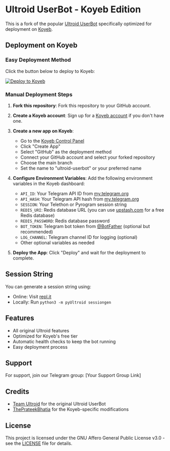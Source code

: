 # Ultroid UserBot - Koyeb Edition

This is a fork of the popular [Ultroid UserBot](https://github.com/TeamUltroid/Ultroid) specifically optimized for deployment on [Koyeb](https://www.koyeb.com/).

## Deployment on Koyeb

### Easy Deployment Method
Click the button below to deploy to Koyeb:

[![Deploy to Koyeb](https://www.koyeb.com/static/images/deploy/button.svg)](https://app.koyeb.com/deploy?type=git&repository=github.com/ThePrateekBhatia/Ultroid&branch=main&name=ultroid-userbot)

### Manual Deployment Steps

1. **Fork this repository**:
   Fork this repository to your GitHub account.

2. **Create a Koyeb account**:
   Sign up for a [Koyeb account](https://app.koyeb.com/auth/signup) if you don't have one.

3. **Create a new app on Koyeb**:
   - Go to the [Koyeb Control Panel](https://app.koyeb.com/)
   - Click "Create App"
   - Select "GitHub" as the deployment method
   - Connect your GitHub account and select your forked repository
   - Choose the main branch
   - Set the name to "ultroid-userbot" or your preferred name

4. **Configure Environment Variables**:
   Add the following environment variables in the Koyeb dashboard:

   - `API_ID`: Your Telegram API ID from [my.telegram.org](https://my.telegram.org)
   - `API_HASH`: Your Telegram API hash from [my.telegram.org](https://my.telegram.org)
   - `SESSION`: Your Telethon or Pyrogram session string
   - `REDIS_URI`: Redis database URL (you can use [upstash.com](https://upstash.com/) for a free Redis database)
   - `REDIS_PASSWORD`: Redis database password
   - `BOT_TOKEN`: Telegram bot token from [@BotFather](https://t.me/BotFather) (optional but recommended)
   - `LOG_CHANNEL`: Telegram channel ID for logging (optional)
   - Other optional variables as needed

5. **Deploy the App**:
   Click "Deploy" and wait for the deployment to complete.

## Session String

You can generate a session string using:
- Online: Visit [repl.it](https://replit.com/@TeamUltroid/UltroidStringSession)
- Locally: Run `python3 -m pyUltroid sessiongen`

## Features

- All original Ultroid features
- Optimized for Koyeb's free tier
- Automatic health checks to keep the bot running
- Easy deployment process

## Support

For support, join our Telegram group: [Your Support Group Link]

## Credits

- [Team Ultroid](https://github.com/TeamUltroid) for the original Ultroid UserBot
- [ThePrateekBhatia](https://github.com/ThePrateekBhatia) for the Koyeb-specific modifications

## License

This project is licensed under the GNU Affero General Public License v3.0 - see the [LICENSE](LICENSE) file for details.
